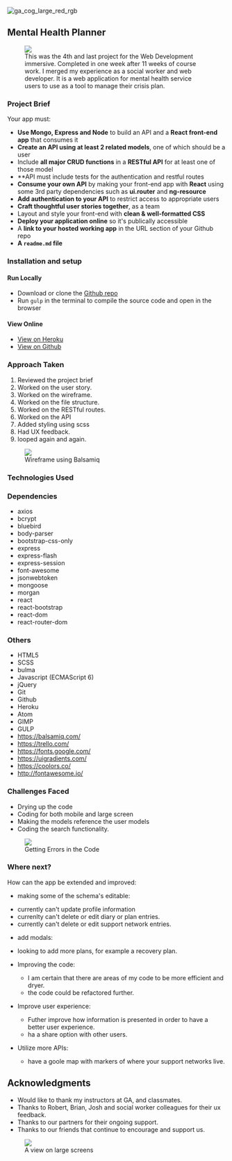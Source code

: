 ![ga_cog_large_red_rgb](https://cloud.githubusercontent.com/assets/40461/8183776/469f976e-1432-11e5-8199-6ac91363302b.png)

## Mental Health Planner

<figure>
  <a href="#"><img src="./src/assets/images/profileview.png"></a>
  <figcaption>This was the 4th and last project for the Web Development immersive.  Completed in one week after 11 weeks of course work.  I merged my experience as a social worker and web developer. It is a web application for mental health service users to use as a tool to manage their crisis plan.
  </figcaption>
</figure>

### Project Brief

Your app must:

* **Use Mongo, Express and Node** to build an API and a **React front-end app** that consumes it
* **Create an API using at least 2 related models**, one of which should be a user
* Include **all major CRUD functions** in a **RESTful API** for at least one of those model
* **API must include tests for the authentication and restful routes
* **Consume your own API** by making your front-end app with **React** using some 3rd party dependencies such as **ui.router** and **ng-resource**
* **Add authentication to your API** to restrict access to appropriate users
* **Craft thoughtful user stories together**, as a team
* Layout and style your front-end with **clean & well-formatted CSS**
* **Deploy your application online** so it's publically accessible
* A **link to your hosted working app** in the URL section of your Github repo
* **A ``readme.md`` file**

### [](https://github.com/omrprt/wdi-fourth-project#setup)Installation and setup

#### Run Locally
- Download or clone the [Github repo](https://github.com/omrprt/wdi-fourth-project)
- Run `gulp` in the terminal to compile the source code and open in the browser

#### View Online
- [View on Heroku](https://mhplanner.herokuapp.com/)
- [View on Github](https://github.com/omrprt/wdi-fourth-project)

### [](https://github.com/omrprt/wdi-fourth-project#approach-taken)Approach Taken

1. Reviewed the project brief
2. Worked on the user story.
3. Worked on the wireframe.
4. Worked on the file structure.
5. Worked on the RESTful routes.
6. Worked on the API
7. Added styling using scss
8. Had UX feedback.
9. looped again and again.

<figure>
  <a href="#"><img src="./src/assets/images/projectphotos/wireframe.png"></a>
  <figcaption>Wireframe using Balsamiq</figcaption>
</figure>

### [](https://github.com/omrprt/wdi-fourth-project#technologies-used)Technologies Used

### [](https://github.com/omrprt/wdi-fourth-project#dependencies)Dependencies
- axios
- bcrypt
- bluebird
- body-parser
- bootstrap-css-only
- express
- express-flash
- express-session
- font-awesome
- jsonwebtoken
- mongoose
- morgan
- react
- react-bootstrap
- react-dom
- react-router-dom


### [](https://github.com/omrprt/wdi-fourth-project#others)Others

- HTML5
- SCSS
- bulma
- Javascript (ECMAScript 6)
- jQuery
- Git
- Github
- Heroku
- Atom
- GIMP
- GULP
- https://balsamiq.com/
- https://trello.com/
- https://fonts.google.com/
- https://uigradients.com/
- https://coolors.co/
- http://fontawesome.io/

### [](https://github.com/omrprt/wdi-fourth-project#challenges-faced)Challenges Faced

- Drying up the code
- Coding for both mobile and large screen
- Making the models reference the user models
- Coding the search functionality.


<figure>
  <a href="#"><img src="./src/assets/images/earlyview.png"></a>
  <figcaption>Getting Errors in the Code</figcaption>
</figure>

### [](https://github.com/omrprt/wdi-fourth-project#where-next)Where next?

How can the app be extended and improved:

- making some of the schema's editable:
 * currently can't update profile information
 * currenlty can't delete or edit diary or plan entries.
 * currently can't delete or edit support network entries.

- add modals:
 * looking to add more plans, for example a recovery plan.

- Improving the code:
  * I am certain that there are areas of my code to be more efficient and dryer.
  * the code could be refactored further.

- Improve user experience:
  * Futher improve how information is presented in order to have a better user experience.
  * ha a share option with other users.

- Utilize more APIs:
  * have a goole map with markers of where your support networks live.

## Acknowledgments
* Would like to thank my instructors at GA, and classmates.
* Thanks to Robert, Brian, Josh and social worker colleagues for their ux feedback.
* Thanks to our partners for their ongoing support.
* Thanks to our friends that continue to encourage and support us.

<figure>
  <a href="#"><img src="./src/assets/images/wideview.png"></a>
  <figcaption>A view on large screens</figcaption>
</figure>
